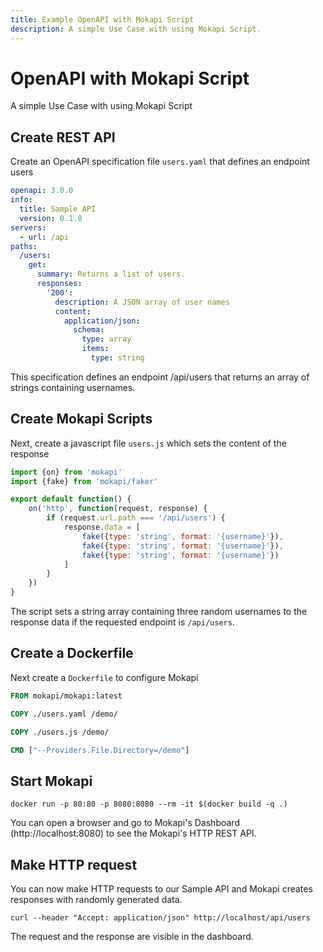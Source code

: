 ```yaml
---
title: Example OpenAPI with Mokapi Script
description: A simple Use Case with using Mokapi Script.
---
```

# OpenAPI with Mokapi Script

A simple Use Case with using Mokapi Script

## Create REST API

Create an OpenAPI specification file `users.yaml` that defines an endpoint users

```yaml
openapi: 3.0.0
info:
  title: Sample API
  version: 0.1.0
servers:
  - url: /api
paths:
  /users:
    get:
      summary: Returns a list of users.
      responses:
        '200': 
          description: A JSON array of user names
          content:
            application/json:
              schema: 
                type: array
                items: 
                  type: string
```
This specification defines an endpoint /api/users that returns an array of strings containing usernames.

## Create Mokapi Scripts
Next, create a javascript file `users.js` which sets the content of the response

```javascript
import {on} from 'mokapi'
import {fake} from 'mokapi/faker'

export default function() {
    on('http', function(request, response) {
        if (request.url.path === '/api/users') {
            response.data = [
                fake({type: 'string', format: '{username}'}),
                fake({type: 'string', format: '{username}'}),
                fake({type: 'string', format: '{username}'})
            ]
        }
    })
}
```
The script sets a string array containing three random usernames to the response data if the requested endpoint is `/api/users`.

## Create a Dockerfile
Next create a `Dockerfile` to configure Mokapi
```dockerfile
FROM mokapi/mokapi:latest

COPY ./users.yaml /demo/

COPY ./users.js /demo/

CMD ["--Providers.File.Directory=/demo"]
```

## Start Mokapi

```
docker run -p 80:80 -p 8080:8080 --rm -it $(docker build -q .)
```
You can open a browser and go to Mokapi's Dashboard (http://localhost:8080) to see the Mokapi's HTTP REST API.

## Make HTTP request
You can now make HTTP requests to our Sample API and Mokapi creates responses with randomly generated data.

```
curl --header "Accept: application/json" http://localhost/api/users
```
The request and the response are visible in the dashboard.